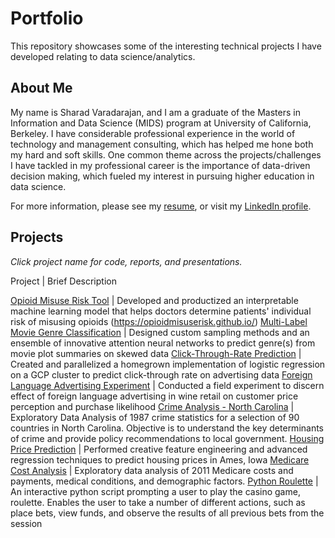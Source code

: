 # Portfolio

This repository showcases some of the interesting technical projects I have developed relating to data science/analytics.

About Me
---

My name is Sharad Varadarajan, and I am a graduate of the Masters in Information and Data Science (MIDS) program at University of California, Berkeley. I have considerable professional experience in the world of technology and management consulting, which has helped me hone both my hard and soft skills. One common theme across the projects/challenges I have tackled in my professional career is the importance of data-driven decision making, which fueled my interest in pursuing higher education in data science.

For more information, please see my [resume](https://github.com/sharadv99/Portfolio/blob/master/Sharad%20Varadarajan%20Resume%202020.pdf), or visit my [LinkedIn profile](https://www.linkedin.com/in/sharadv/).

Projects
---------
*Click project name for code, reports, and presentations.*

Project | Brief Description

[Opioid Misuse Risk Tool](https://github.com/sharadv99/capstone-OpioidAddictionRisk) | Developed and productized an interpretable machine learning model that helps doctors determine patients' individual risk of misusing opioids (https://opioidmisuserisk.github.io/)
[Multi-Label Movie Genre Classification](https://github.com/sharadv99/w266-Multi-Label-Genre-Classification) | Designed custom sampling methods and an ensemble of innovative attention neural networks to predict genre(s) from movie plot summaries on skewed data
[Click-Through-Rate Prediction](https://github.com/sharadv99/w261-Click-Through-Rate-Prediction) | Created and parallelized a homegrown implementation of logistic regression on a GCP cluster to predict click-through rate on advertising data
[Foreign Language Advertising Experiment](https://github.com/sharadv99/w241-Foreign-Language-Advertising) | Conducted a field experiment to discern effect of foreign language advertising in wine retail on customer price perception and purchase likelihood
[Crime Analysis - North Carolina](https://github.com/sharadv99/w203-Crime-Analysis-North-Carolina) | Exploratory Data Analysis of 1987 crime statistics for a selection of 90 countries in North Carolina. Objective is to understand the key determinants of crime and provide policy recommendations to local government.
[Housing Price Prediction](https://github.com/sharadv99/w207-Housing-Price-Prediction) | Performed creative feature engineering and advanced regression techniques to predict housing prices in Ames, Iowa
[Medicare Cost Analysis](https://github.com/sharadv99/w200-Medicare-Cost-Analysis) | Exploratory data analysis of 2011 Medicare costs and payments, medical conditions, and demographic factors.
[Python Roulette](https://github.com/sharadv99/w200-Python-Roulette) | An interactive python script prompting a user to play the casino game, roulette. Enables the user to take a number of different actions, such as place bets, view funds, and observe the results of all previous bets from the session
